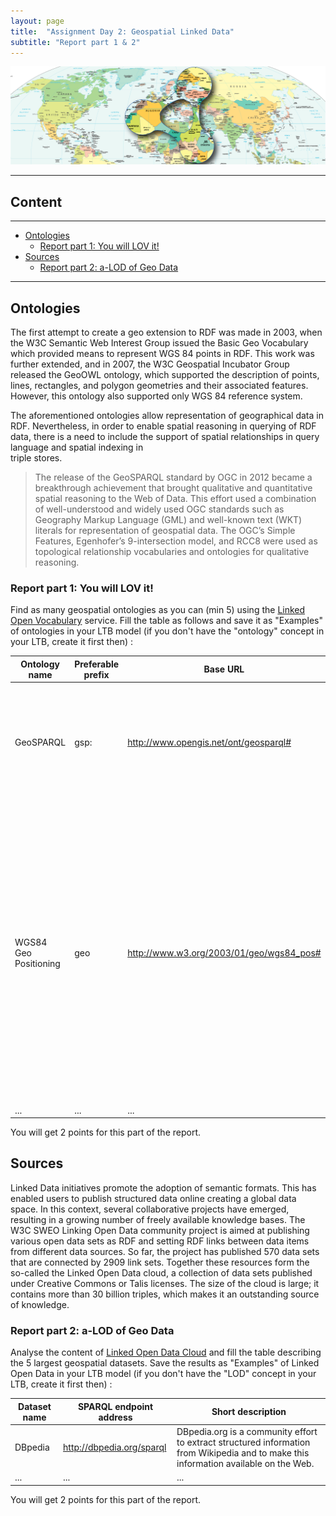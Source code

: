 ```yaml
---
layout: page
title:  "Assignment Day 2: Geospatial Linked Data"
subtitle: "Report part 1 & 2"
---
```


<img src="gld.png" alt="Geospatial Linked Data">

---------------

## Content
---

- [Ontologies](#onto)
  - [Report part 1: You will LOV it!](#lov)
- [Sources](#sources)
  - [Report part 2: a-LOD of Geo Data](#lodv)

--------------


## Ontologies <a name="onto"></a>

The first attempt to create a geo extension to RDF was made in 2003, 
when the W3C Semantic Web Interest Group issued the Basic Geo Vocabulary 
which provided means to represent 
WGS 84 points in RDF. This work was further extended, and in 2007, the W3C 
Geospatial Incubator Group released the GeoOWL 
ontology, which supported the description of points, lines, rectangles, 
and polygon geometries and their associated features. However, this ontology 
also supported only WGS 84 reference system.

The aforementioned ontologies allow representation of 
geographical data in RDF. Nevertheless, in order to enable spatial 
reasoning in querying of RDF data, there is a need to include the 
support of spatial relationships in query language and spatial indexing in  
triple stores. 

>The release of the GeoSPARQL standard by OGC in 2012 became a breakthrough achievement that 
brought qualitative and quantitative spatial reasoning to the Web of Data. 
This effort used a combination of well-understood and widely used OGC standards such as Geography Markup Language (GML) 
and well-known text (WKT) literals for representation of geospatial data. The OGC’s Simple Features, 
Egenhofer’s 9-intersection model, and RCC8 were used as topological relationship vocabularies and ontologies 
for qualitative reasoning. 

### Report part 1: You will LOV it! <a name="lov"></a>

Find as many geospatial ontologies as you can (min 5) 
using the [Linked Open Vocabulary](https://lov.linkeddata.es/dataset/lov) 
service. Fill the table as follows and save it as "Examples" of ontologies in your LTB model 
(if you don't have the "ontology" concept in your LTB, create it first then) :

| Ontology name | Preferable prefix | Base URL | Short description |
| ---- | --- | ------ | ------------------ |
| GeoSPARQL | gsp: | http://www.opengis.net/ont/geosparql# | The OGC GeoSPARQL standard supports representing and querying geospatial data on the Semantic Web |
| WGS84 Geo Positioning | geo | http://www.w3.org/2003/01/geo/wgs84_pos# | Basic Geo (WGS84 lat/long) Vocabulary. This is a basic RDF vocabulary that provides the Semantic Web community with a namespace for representing lat(itude), long(itude) and other information about spatially-located things, using WGS84 as a reference datum. |
| ... | ... | ... | ... |

You will get 2 points for this part of the report. 

## Sources <a name="sources"></a>

Linked Data initiatives promote the adoption of semantic formats. 
This has enabled users to publish structured data online creating a 
global data space. In this context, several collaborative projects have 
emerged, resulting in a growing number of freely available knowledge bases. 
The W3C SWEO Linking Open Data community project is aimed at publishing 
various open data sets as RDF and setting RDF links between data items from 
different data sources. So far, the project has published 570 data sets that 
are connected by 2909 link sets. Together these resources form the so-called 
the Linked Open Data cloud, a collection of data sets published under 
Creative Commons or Talis licenses. 
The size of the cloud is large; it contains more than 30 billion triples, 
which makes it an outstanding source of knowledge.

### Report part 2: a-LOD of Geo Data <a name="sources"></a>

Analyse the content of [Linked Open Data Cloud](https://lod-cloud.net/) and 
 fill the table describing the 5 largest geospatial datasets. Save the results 
 as "Examples" of Linked Open Data in your LTB model 
 (if you don't have the "LOD" concept in your LTB, create it first then) :

| Dataset name | SPARQL endpoint address | Short description |
| ---- | --- | -------------- |
| DBpedia | <http://dbpedia.org/sparql> | DBpedia.org is a community effort to extract structured information from Wikipedia and to make this information available on the Web.  |
| ... | ... | ... |

You will get 2 points for this part of the report. 
